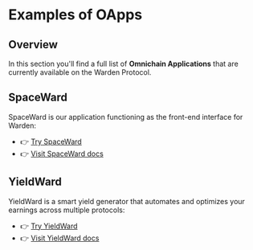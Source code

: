 ﻿---
sidebar_position: 5
---

# Examples of OApps

## Overview

In this section you'll find a full list of **Omnichain Applications** that are currently available on the Warden Protocol.

## SpaceWard

SpaceWard is our application functioning as the front-end interface for Warden:

- 👉 [Try SpaceWard](https://spaceward.chiado.wardenprotocol.org)
- 👉 [Visit SpaceWard docs](https://help.wardenprotocol.org)

## YieldWard

YieldWard is a smart yield generator that automates and optimizes your earnings across multiple protocols:

- 👉 [Try YieldWard](https://yieldward.com)
- 👉 [Visit YieldWard docs](https://docs.yieldward.com)